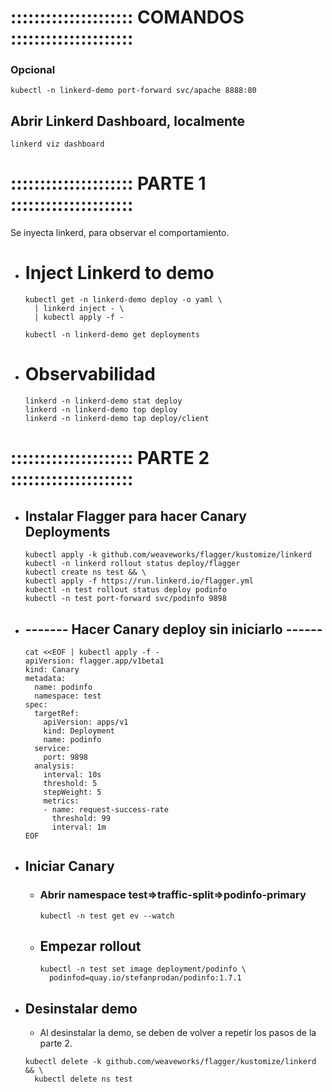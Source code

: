 # :::::::::::::::::::::      COMANDOS        :::::::::::::::::::::

### Opcional

```
kubectl -n linkerd-demo port-forward svc/apache 8888:80
```

## Abrir Linkerd Dashboard, **localmente**

```
linkerd viz dashboard
```

# :::::::::::::::::::::      PARTE 1        :::::::::::::::::::::

Se inyecta linkerd, para observar el comportamiento.

* # Inject Linkerd to demo

  ```
  kubectl get -n linkerd-demo deploy -o yaml \
    | linkerd inject - \
    | kubectl apply -f -
  ```

  ```
  kubectl -n linkerd-demo get deployments
  ```

* # Observabilidad

  ```
  linkerd -n linkerd-demo stat deploy
  linkerd -n linkerd-demo top deploy
  linkerd -n linkerd-demo tap deploy/client
  ```

# :::::::::::::::::::::      PARTE 2        :::::::::::::::::::::

* ## Instalar Flagger para hacer Canary Deployments


  ```
  kubectl apply -k github.com/weaveworks/flagger/kustomize/linkerd
  kubectl -n linkerd rollout status deploy/flagger
  kubectl create ns test && \
  kubectl apply -f https://run.linkerd.io/flagger.yml
  kubectl -n test rollout status deploy podinfo  
  kubectl -n test port-forward svc/podinfo 9898

  ```

* ## **------- Hacer Canary deploy sin iniciarlo   ------**

  ```
  cat <<EOF | kubectl apply -f -
  apiVersion: flagger.app/v1beta1
  kind: Canary
  metadata:
    name: podinfo
    namespace: test
  spec:
    targetRef:
      apiVersion: apps/v1
      kind: Deployment
      name: podinfo
    service:
      port: 9898
    analysis:      
      interval: 10s
      threshold: 5
      stepWeight: 5
      metrics:
      - name: request-success-rate
        threshold: 99
        interval: 1m
  EOF
  ```

* ## Iniciar Canary

  * ### Abrir namespace test=>traffic-split=>podinfo-primary

    ```
    kubectl -n test get ev --watch
    ```

  * ## Empezar rollout

    ```
    kubectl -n test set image deployment/podinfo \
      podinfod=quay.io/stefanprodan/podinfo:1.7.1
    ```

* ## Desinstalar demo

  * Al desinstalar la demo, se deben de volver a repetir los pasos de la parte 2.

  ```
  kubectl delete -k github.com/weaveworks/flagger/kustomize/linkerd && \
    kubectl delete ns test
  ```